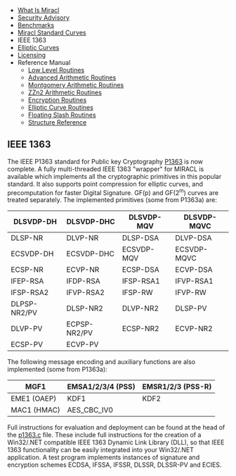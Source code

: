 * [What Is Miracl](README.md)
* [Security Advisory](security-advisory.md)
* [Benchmarks](benchmarks.md)
* [Miracl Standard Curves](miracl-standard-curves.md)
* IEEE 1363
* [Elliptic Curves](elliptic-curves.md)
* [Licensing](licensing.md)
* Reference Manual
	* [Low Level Routines](reference-manual/low-level-routines.md)
	* [Advanced Arithmetic Routines](reference-manual/advanced-arithmetic-routines.md)
	* [Montgomery Arithmetic Routines](reference-manual/montgomery-arithmetic-routines.md)
	* [ZZn2 Arithmetic Routines](reference-manual/zzn2-arithmetic-routines.md)
	* [Encryption Routines](reference-manual/encryption-routines.md)
	* [Elliptic Curve Routines](reference-manual/elliptic-curve-routines.md)
	* [Floating Slash Routines](reference-manual/floating-slash-routines.md)
	* [Structure Reference](reference-manual/structure-reference.md)


IEEE 1363
---

The IEEE P1363 standard for Public key Cryptography [P1363](http://grouper.ieee.org/groups/1363/) is now complete. A fully multi-threaded IEEE 1363 "wrapper" for MIRACL is available which implements all the cryptographic primitives in this popular standard. It also supports point compression for elliptic curves, and precomputation for faster Digital Signature. GF(p) and GF(2<sup>m</sup>) curves are treated separately. The implemented primitives (some from P1363a) are:

| DLSVDP-DH    | DLSVDP-DHC   | DLSVDP-MQV | DLSVDP-MQVC |
|--------------|--------------|------------|-------------|
| DLSP-NR      | DLVP-NR      | DLSP-DSA   | DLVP-DSA    |
| ECSVDP-DH    | ECSVDP-DHC   | ECSVDP-MQV | ECSVDP-MQVC |
| ECSP-NR      | ECVP-NR      | ECSP-DSA   | ECVP-DSA    |
| IFEP-RSA     | IFDP-RSA     | IFSP-RSA1  | IFVP-RSA1   |
| IFSP-RSA2    | IFVP-RSA2    | IFSP-RW    | IFVP-RW     |
| DLPSP-NR2/PV | DLSP-NR2     | DLVP-NR2   | DLSP-PV     |
| DLVP-PV      | ECPSP-NR2/PV | ECSP-NR2   | ECVP-NR2    |
| ECSP-PV      | ECVP-PV      |            |             |

The following message encoding and auxiliary functions are also implemented (some from P1363a):

| MGF1        | EMSA1/2/3/4 (PSS) | EMSR1/2/3 (PSS-R) |
|-------------|-------------------|-------------------|
| EME1 (OAEP) | KDF1              | KDF2              |
| MAC1 (HMAC) | AES_CBC_IV0       |                   |

Full instructions for evaluation and deployment can be found at the head of the [p1363.c](https://github.com/CertiVox/MIRACL/blob/master/source/p1363/p1363.c) file. These include full instructions for the creation of a Win32/.NET compatible IEEE 1363 Dynamic Link Library (DLL), so that IEEE 1363 functionality can be easily integrated into your Win32/.NET application. A test program implements instances of signature and encryption schemes ECDSA, IFSSA, IFSSR, DLSSR, DLSSR-PV and ECIES.

